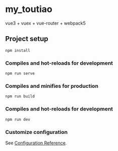 # my_toutiao
vue3 + vuex + vue-router + webpack5

## Project setup
```
npm install
```

### Compiles and hot-reloads for development
```
npm run serve
```

### Compiles and minifies for production
```
npm run build
```

### Compiles and hot-reloads for development
```
npm run dev
```

### Customize configuration
See [Configuration Reference](https://cli.vuejs.org/config/).
